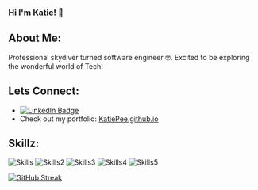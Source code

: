 ### Hi I'm Katie! 🤪

## About Me:
Professional skydiver turned software engineer 🤓. Excited to be exploring the wonderful world of Tech!

## Lets Connect:

* <a href="https://www.linkedin.com/in/katie-piele/"><img src="https://img.shields.io/badge/linkedin-%230077B5.svg?style=for-the-badge&logo=linkedin&logoColor=white" alt="LinkedIn Badge" target="_blank" rel="noopener noreferrer"/></a>
* Check out my portfolio: <a href="https://katiepee.github.io/"> KatiePee.github.io </a>


## Skillz:
![Skills](https://skillicons.dev/icons?i=aws,codepen,css,docker)
![Skills2](https://skillicons.dev/icons?i=express,flask,git,github)
![Skills3](https://skillicons.dev/icons?i=html,js,nodejs,postgres)
![Skills4](https://skillicons.dev/icons?i=postman,py,react,redux)
![Skills5](https://skillicons.dev/icons?i=sqlite,sequelize,nodejs,vscode)

[![GitHub Streak](https://streak-stats.demolab.com/?user=KatiePee&theme=tokyonight)](https://git.io/streak-stats)

<!--
**KatiePee/KatiePee** is a ✨ _special_ ✨ repository because its `README.md` (this file) appears on your GitHub profile.

Here are some ideas to get you started:

- 🔭 I’m currently working on ...
- 🌱 I’m currently learning ...
- 👯 I’m looking to collaborate on ...
- 🤔 I’m looking for help with ...
- 💬 Ask me about ...
- 📫 How to reach me: ...
- 😄 Pronouns: ...
- ⚡ Fun fact: ...
-->
